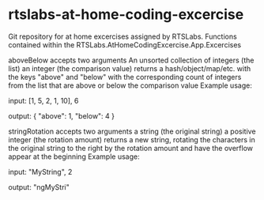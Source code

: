 # rtslabs-at-home-coding-excercise
Git repository for at home excercises assigned by RTSLabs. Functions contained within the RTSLabs.AtHomeCodingExcercise.App.Excercises

aboveBelow
accepts two arguments
An unsorted collection of integers (the list)
an integer (the comparison value)
returns a hash/object/map/etc. with the keys "above" and "below" with the corresponding count of integers from the list that are above or below the comparison value
Example usage:

input: [1, 5, 2, 1, 10], 6

output: { "above": 1, "below": 4 }

stringRotation
accepts two arguments
a string (the original string)
a positive integer (the rotation amount)
returns a new string, rotating the characters in the original string to the right by the rotation amount and have the overflow appear at the beginning
Example usage:

input: "MyString", 2

output: "ngMyStri"
